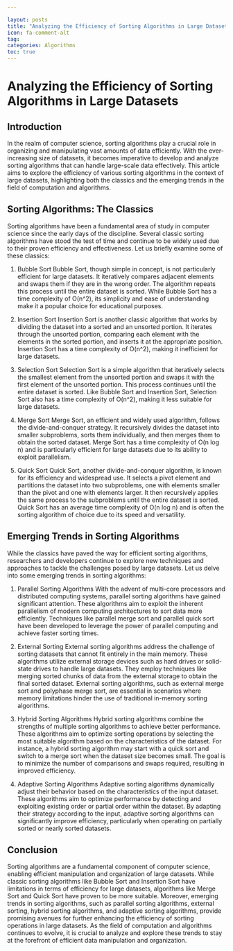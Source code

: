 ```yaml
---

layout: posts
title: "Analyzing the Efficiency of Sorting Algorithms in Large Datasets"
icon: fa-comment-alt
tag:      
categories: Algorithms
toc: true
---
```




# Analyzing the Efficiency of Sorting Algorithms in Large Datasets

## Introduction 
In the realm of computer science, sorting algorithms play a crucial role in organizing and manipulating vast amounts of data efficiently. With the ever-increasing size of datasets, it becomes imperative to develop and analyze sorting algorithms that can handle large-scale data effectively. This article aims to explore the efficiency of various sorting algorithms in the context of large datasets, highlighting both the classics and the emerging trends in the field of computation and algorithms.

## Sorting Algorithms: The Classics 
Sorting algorithms have been a fundamental area of study in computer science since the early days of the discipline. Several classic sorting algorithms have stood the test of time and continue to be widely used due to their proven efficiency and effectiveness. Let us briefly examine some of these classics:

1. Bubble Sort 
Bubble Sort, though simple in concept, is not particularly efficient for large datasets. It iteratively compares adjacent elements and swaps them if they are in the wrong order. The algorithm repeats this process until the entire dataset is sorted. While Bubble Sort has a time complexity of O(n^2), its simplicity and ease of understanding make it a popular choice for educational purposes.

2. Insertion Sort 
Insertion Sort is another classic algorithm that works by dividing the dataset into a sorted and an unsorted portion. It iterates through the unsorted portion, comparing each element with the elements in the sorted portion, and inserts it at the appropriate position. Insertion Sort has a time complexity of O(n^2), making it inefficient for large datasets.

3. Selection Sort 
Selection Sort is a simple algorithm that iteratively selects the smallest element from the unsorted portion and swaps it with the first element of the unsorted portion. This process continues until the entire dataset is sorted. Like Bubble Sort and Insertion Sort, Selection Sort also has a time complexity of O(n^2), making it less suitable for large datasets.

4. Merge Sort 
Merge Sort, an efficient and widely used algorithm, follows the divide-and-conquer strategy. It recursively divides the dataset into smaller subproblems, sorts them individually, and then merges them to obtain the sorted dataset. Merge Sort has a time complexity of O(n log n) and is particularly efficient for large datasets due to its ability to exploit parallelism.

5. Quick Sort 
Quick Sort, another divide-and-conquer algorithm, is known for its efficiency and widespread use. It selects a pivot element and partitions the dataset into two subproblems, one with elements smaller than the pivot and one with elements larger. It then recursively applies the same process to the subproblems until the entire dataset is sorted. Quick Sort has an average time complexity of O(n log n) and is often the sorting algorithm of choice due to its speed and versatility.

## Emerging Trends in Sorting Algorithms 
While the classics have paved the way for efficient sorting algorithms, researchers and developers continue to explore new techniques and approaches to tackle the challenges posed by large datasets. Let us delve into some emerging trends in sorting algorithms:

1. Parallel Sorting Algorithms 
With the advent of multi-core processors and distributed computing systems, parallel sorting algorithms have gained significant attention. These algorithms aim to exploit the inherent parallelism of modern computing architectures to sort data more efficiently. Techniques like parallel merge sort and parallel quick sort have been developed to leverage the power of parallel computing and achieve faster sorting times.

2. External Sorting 
External sorting algorithms address the challenge of sorting datasets that cannot fit entirely in the main memory. These algorithms utilize external storage devices such as hard drives or solid-state drives to handle large datasets. They employ techniques like merging sorted chunks of data from the external storage to obtain the final sorted dataset. External sorting algorithms, such as external merge sort and polyphase merge sort, are essential in scenarios where memory limitations hinder the use of traditional in-memory sorting algorithms.

3. Hybrid Sorting Algorithms 
Hybrid sorting algorithms combine the strengths of multiple sorting algorithms to achieve better performance. These algorithms aim to optimize sorting operations by selecting the most suitable algorithm based on the characteristics of the dataset. For instance, a hybrid sorting algorithm may start with a quick sort and switch to a merge sort when the dataset size becomes small. The goal is to minimize the number of comparisons and swaps required, resulting in improved efficiency.

4. Adaptive Sorting Algorithms 
Adaptive sorting algorithms dynamically adjust their behavior based on the characteristics of the input dataset. These algorithms aim to optimize performance by detecting and exploiting existing order or partial order within the dataset. By adapting their strategy according to the input, adaptive sorting algorithms can significantly improve efficiency, particularly when operating on partially sorted or nearly sorted datasets.

## Conclusion 
Sorting algorithms are a fundamental component of computer science, enabling efficient manipulation and organization of large datasets. While classic sorting algorithms like Bubble Sort and Insertion Sort have limitations in terms of efficiency for large datasets, algorithms like Merge Sort and Quick Sort have proven to be more suitable. Moreover, emerging trends in sorting algorithms, such as parallel sorting algorithms, external sorting, hybrid sorting algorithms, and adaptive sorting algorithms, provide promising avenues for further enhancing the efficiency of sorting operations in large datasets. As the field of computation and algorithms continues to evolve, it is crucial to analyze and explore these trends to stay at the forefront of efficient data manipulation and organization.